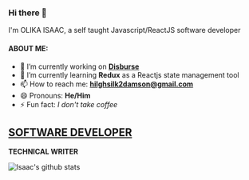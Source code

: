 ### Hi there 👋

<!--
**tech-doctor/tech-doctor** is a ✨ _special_ ✨ repository because its `README.md` (this file) appears on your GitHub profile.
-->
I'm OLIKA ISAAC, a self taught Javascript/ReactJS software developer

#### ABOUT ME: 

* 🔭 I’m currently working on **[Disburse](https://sendairtime.netlify.app/)**
* 🌱 I’m currently learning **Redux** as a Reactjs state management tool
* 📫 How to reach me:  **hilghsilk2damson@gmail.com**
* 😄 Pronouns: **He/Him**
* ⚡ Fun fact: *I don't take coffee*

**[SOFTWARE DEVELOPER](https://olukaisaac.netlify.app/)**
-----------------------
**TECHNICAL WRITER**

![Isaac's github stats](https://github-readme-stats.vercel.app/api?username=tech-doctor&show_icons=true)


